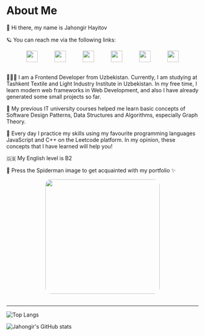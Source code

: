 # About Me

👋 Hi there, my name is Jahongir Hayitov

🪐 You can reach me via the following links:

<div style="display: flex; flex-wrap: wrap; gap: 20px; margin: auto; width: fit-content">
   <a href="https://t.me/JahongirKhayitov">
      <img src="https://upload.wikimedia.org/wikipedia/commons/thumb/8/82/Telegram_logo.svg/640px-Telegram_logo.svg.png" width="30px" />
   </a>
   &nbsp;
   <a href="https://leetcode.com/Jahongirhacking/">
      <img src="https://cdn.iconscout.com/icon/free/png-256/free-leetcode-3628885-3030025.png" width="30px" />
   </a>
   &nbsp;
   <a href="https://www.linkedin.com/in/jahongir-hayitov/">
      <img src="https://upload.wikimedia.org/wikipedia/commons/thumb/c/ca/LinkedIn_logo_initials.png/640px-LinkedIn_logo_initials.png" width="30px" />
   </a>
   &nbsp;
   <a href="https://github.com/Jahongirhacking">
      <img src="https://icon-library.com/images/github-icon/github-icon-1.jpg" width="30px" />
   </a>
   &nbsp;
   <a href="https://www.instagram.com/jahongir_khayitov/">
      <img src="https://www.edigitalagency.com.au/wp-content/uploads/new-Instagram-logo-png-full-colour-glyph.png" width="30px" />
   </a>
   &nbsp;
   <a href="mailto:Jahongirhacking@gmail.com">
      <img src="https://upload.wikimedia.org/wikipedia/commons/thumb/7/7e/Gmail_icon_%282020%29.svg/2560px-Gmail_icon_%282020%29.svg.png" width="30px" />
   </a>
</div>
<br/>
      
👨🏻‍💻 I am a Frontend Developer from Uzbekistan. Currently, I am studying at Tashkent Textile and Light Industry Institute in Uzbekistan. In my free time, I learn modern web frameworks in Web Development, and also I have already generated some small projects so far. 

🚀 My previous IT university courses helped me learn basic concepts of Software Design Patterns, Data Structures and Algorithms, especially Graph Theory. 

💪 Every day I practice my skills using my favourite programming languages JavaScript and C++ on the Leetcode platform. In my opinion, these concepts that I have learned will help you!

🇬🇧 My English level is B2

🎯 Press the Spiderman image to get acquainted with my portfolio ✨

<div style="margin: auto; width: fit-content">
   <a href="https://jahongirhacking.netlify.app/">
      <img style="border-radius: 15px" src="https://www.icegif.com/wp-content/uploads/icegif-145.gif" width="300px" />
   </a>
</div>
<br />
<hr />
  
![Top Langs](https://github-readme-stats.vercel.app/api/top-langs?username=jahongirhacking&show_icons=true&locale=en&layout=compact&theme=radical)
  
![Jahongir's GitHub stats](https://github-readme-stats.vercel.app/api?username=jahongirhacking&show_icons=true&theme=radical)

<!---
Jahongirhacking/Jahongirhacking is a ✨ special ✨ repository because its `README.md` (this file) appears on your GitHub profile.
You can click the Preview link to take a look at your changes.
--->
